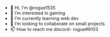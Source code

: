 - 👋 Hi, I’m @rogue1535
- 👀 I’m interested in gaming
- 🌱 I’m currently learning web dev
- 💞️ I’m looking to collaborate on small projects
- 📫 How to reach me discord- rogue#9103

<!---
rogue1535/rogue1535 is a ✨ special ✨ repository because its `README.md` (this file) appears on your GitHub profile.
You can click the Preview link to take a look at your changes.
--->
